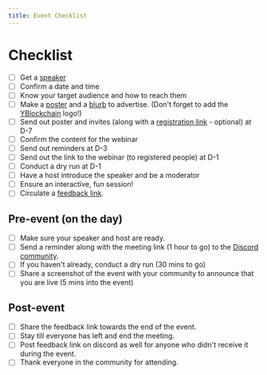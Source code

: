 ```yaml
---
title: Event Checklist
---
```


# Checklist

 - [ ] Get a [speaker](https://yblockcha.in/#mentors)
-   [ ] Confirm a date and time
-   [ ] Know your target audience and how to reach them
-   [ ] Make a [poster](https://www.canva.com/design/DAET2jdeGT8/-UZ6ew1HpLZyxMdgleWkDg/view?utm_content=DAET2jdeGT8&utm_campaign=designshare&utm_medium=link&utm_source=sharebutton) and a [blurb](https://docs.google.com/document/d/1Q4lBzJVAgR2qdTpLFdZgnesL3e8ZsCDkgqyFi5zMwBo/edit?usp=sharing) to advertise. (Don't forget to add the [YBlockchain](https://drive.google.com/file/d/1RXT3TOqmZcfcnextgEXAVfUbXkYcgErM/view?usp=sharing) logo!)
-   [ ] Send out poster and invites (along with a [registration link](https://forms.gle/GyCDRYRaCbtGHtKq7) - optional) at D-7
-   [ ] Confirm the content for the webinar
-   [ ] Send out reminders at D-3
-   [ ] Send out the link to the webinar (to registered people) at D-1
-   [ ] Conduct a dry run at D-1
-   [ ] Have a host introduce the speaker and be a moderator
-   [ ] Ensure an interactive, fun session!
-   [ ] Circulate a [feedback link](https://docs.google.com/forms/d/1YmExVxXHLIp0AeWh5uXAWoufjB7kPS_9YfEJCMUz84I/viewform?edit_requested=true).

## Pre-event (on the day)
-   [ ] Make sure your speaker and host are ready.
-   [ ] Send a reminder along with the meeting link (1 hour to go) to the [Discord community](http://chat.yblockcha.in/).
-   [ ] If you haven't already, conduct a dry run (30 mins to go)
-   [ ] Share a screenshot of the event with your community to announce that you are live (5 mins into the event)

## Post-event
-   [ ] Share the feedback link towards the end of the event.
-   [ ] Stay till everyone has left and end the meeting.
-   [ ] Post feedback link on discord as well for anyone who didn't receive it during the event.
-   [ ] Thank everyone in the community for attending.